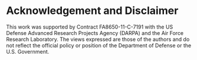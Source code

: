 # Acknowledgement and Disclaimer

This work was supported by Contract FA8650-11-C-7191 with the US
Defense Advanced Research Projects Agency (DARPA) and the Air Force
Research Laboratory.  The views expressed are those of the authors and
do not reflect the official policy or position of the Department of
Defense or the U.S. Government.
